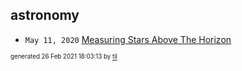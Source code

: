 ## astronomy


* <code>May 11, 2020</code> [Measuring Stars Above The Horizon](2020-05-11T00-17-00-measuring-stars-above-the-horizon.md)

<sup><sub>generated 26 Feb 2021 18:03:13 by <a href='https://github.com/senorprogrammer/til'>til</a></sub></sup>
